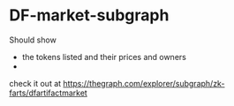 # DF-market-subgraph


Should show  
  - the tokens listed and their prices and owners
  - 

check it out at https://thegraph.com/explorer/subgraph/zk-farts/dfartifactmarket
